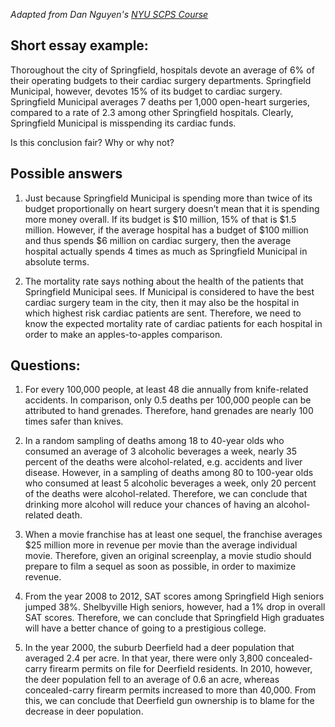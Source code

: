 *Adapted from Dan Nguyen's [NYU SCPS Course](http://www.smalldatajournalism.com/class/fall2013/class-final-2013/)*

## Short essay example:

Thoroughout the city of Springfield, hospitals devote an average of 6% of their operating budgets to their cardiac surgery departments. Springfield Municipal, however, devotes 15% of its budget to cardiac surgery. Springfield Municipal averages 7 deaths per 1,000 open-heart surgeries, compared to a rate of 2.3 among other Springfield hospitals. Clearly, Springfield Municipal is misspending its cardiac funds.

Is this conclusion fair? Why or why not? 

## Possible answers

1. Just because Springfield Municipal is spending more than twice of its budget proportionally on heart surgery doesn’t mean that it is spending more money overall. If its budget is $10 million, 15% of that is $1.5 million. However, if the average hospital has a budget of $100 million and thus spends $6 million on cardiac surgery, then the average hospital actually spends 4 times as much as Springfield Municipal in absolute terms.

2. The mortality rate says nothing about the health of the patients that Springfield Municipal sees. If Municipal is considered to have the best cardiac surgery team in the city, then it may also be the hospital in which highest risk cardiac patients are sent. Therefore, we need to know the expected mortality rate of cardiac patients for each hospital in order to make an apples-to-apples comparison.

## Questions:

1. For every 100,000 people, at least 48 die annually from knife-related accidents. In comparison, only 0.5 deaths per 100,000 people can be attributed to hand grenades. Therefore, hand grenades are nearly 100 times safer than knives.


2. In a random sampling of deaths among 18 to 40-year olds who consumed an average of 3 alcoholic beverages a week, nearly 35 percent of the deaths were alcohol-related, e.g. accidents and liver disease. However, in a sampling of deaths among 80 to 100-year olds who consumed at least 5 alcoholic beverages a week, only 20 percent of the deaths were alcohol-related. Therefore, we can conclude that drinking more alcohol will reduce your chances of having an alcohol-related death.

3. When a movie franchise has at least one sequel, the franchise averages $25 million more in revenue per movie than the average individual movie. Therefore, given an original screenplay, a movie studio should prepare to film a sequel as soon as possible, in order to maximize revenue.

4. From the year 2008 to 2012, SAT scores among Springfield High seniors jumped 38%. Shelbyville High seniors, however, had a 1% drop in overall SAT scores. Therefore, we can conclude that Springfield High graduates will have a better chance of going to a prestigious college.

5. In the year 2000, the suburb Deerfield had a deer population that averaged 2.4 per acre. In that year, there were only 3,800 concealed-carry firearm permits on file for Deerfield residents. In 2010, however, the deer population fell to an average of 0.6 an acre, whereas concealed-carry firearm permits increased to more than 40,000. From this, we can conclude that Deerfield gun ownership is to blame for the decrease in deer population.

